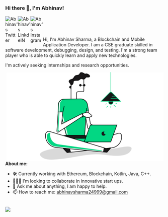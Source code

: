 ### Hi there 👋, I'm Abhinav!

<a href="https://twitter.com/abhinavv_24">
  <img align="left" alt="Abhinav's Twitter" width="40px" src="https://img.icons8.com/nolan/2x/twitter-squared.png" />
</a>
<a href="https://www.linkedin.com/in/abhinav-sharma-17477a134/">
  <img align="left" alt="Abhinav's LinkdeIN" width="40px" src="https://img.icons8.com/nolan/2x/linkedin.png" />
</a>
<a href="https://instagram.com/abhinavv.24">
  <img align="left" alt="Abhinav's Instagram" width="40px" src="https://img.icons8.com/nolan/2x/instagram-new.png" />
</a>

<!-- 
<br />

![](https://activity-graph.herokuapp.com/graph?username=abhinavsharma24&theme=react-dark&hide_border=true&area=true) -->

<br/>
<br/>
<br/>

Hi, I'm Abhinav Sharma, a Blockchain and Mobile Application Developer. I am a CSE graduate skilled in software development, debugging, design, and testing. I'm a strong team player who is able to quickly learn and apply new technologies.

I'm actively seeking internships and research opportunities.

<!--   <img align="right" height="350" width="350" alt="GIF" src="https://github.com/AbhinavSharma24/AbhinavSharma24/blob/master/Abhinav%20Sharma%20-%20GIF.gif" />
 -->
 
 <img align="right" hight="300" width="500" alt="GIF" align="right" src="https://github.com/abhishek-dhnma/abhishek-dhnma/blob/main/Photos.png">

 
<br/>

**About me:**

- 🛠 Currently working with Ethereum, Blockchain, Kotlin, Java, C++.
- 👨🏻‍💻 I’m looking to collaborate in innovative start ups.
- 💬 Ask me about anything, I am happy to help.
- 📫 How to reach me: abhinavsharma24999@gmail.com

<br />
<img align="center" src="https://github-readme-stats.vercel.app/api/top-langs/?username=abhinavsharma24&layout=compact&theme=dark"/>



<!-- 
<br />
![Top Languages](https://github-readme-stats.vercel.app/api/top-langs/?username=abhinavsharma24)
 -->
